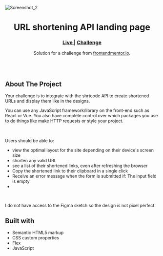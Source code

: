 
![Screenshot_2](https://user-images.githubusercontent.com/77338263/208168831-273e12ed-8755-483d-a871-fc44b88f5182.png)



<h1 align="center">URL shortening API landing page</h1>

<div align="center">
  <h3>
    <a href="https://sabapangani.github.io/Shortly/" color="white">
      Live
    </a>
   <span> | </span>
    <a href="https://www.frontendmentor.io/challenges/url-shortening-api-landing-page-2ce3ob-G">
      Challenge
    </a>
  </h3>
</div>
<div align="center">
   Solution for a challenge from  <a href="https://www.frontendmentor.io/home" target="_blank">frontendmentor.io</a>.
</div>
<br>
<br>
<br>

## About The Project
Your challenge is to integrate with the shrtcode API to create shortened URLs and display them like in the designs.

You can use any JavaScript framework/library on the front-end such as React or Vue. You also have complete control over which packages you use to do things like make HTTP requests or style your project.

<br><br>Users should be able to:
- view the optimal layout for the site depending on their device's screen size
- shorten any valid URL
- see a list of their shortened links, even after refreshing the browser
- Copy the shortened link to their clipboard in a single click
- Receive an error message when the form is submitted if: The input field is empty
- 
<br> <p>I do not have access to the Figma sketch so the design is not pixel perfect.</p>




## Built with 

- Semantic HTML5 markup
- CSS custom properties
- Flex
- JavaScript




